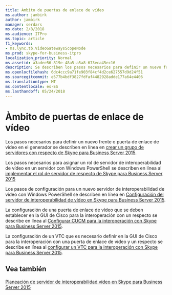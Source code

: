 ```yaml
---
title: Àmbito de puertas de enlace de vídeo
ms.author: jambirk
author: jambirk
manager: serdars
ms.date: 2/8/2018
ms.audience: ITPro
ms.topic: article
f1_keywords:
- ms.lync.tb.VideoGatewaysScopeNode
ms.prod: skype-for-business-itpro
localization_priority: Normal
ms.assetid: a3adee56-819e-48a5-a5a8-673eca45ec16
description: Se describen los pasos necesarios para definir un nuevo frente o puerta de enlace de vídeo en el generador en línea en crear un grupo de servidores con respecto de Skype para Business Server 2015.
ms.openlocfilehash: 6dc4ccc9a71fe903f84cf4d2ce627557d9d24f51
ms.sourcegitcommit: e577b4bdf3827fdfaf4482928adde177a64e4406
ms.translationtype: MT
ms.contentlocale: es-ES
ms.lasthandoff: 05/24/2018
---
```

# <a name="video-gateways-scope"></a>Àmbito de puertas de enlace de vídeo
 
Los pasos necesarios para definir un nuevo frente o puerta de enlace de vídeo en el generador se describen en línea en [crear un grupo de servidores con respecto de Skype para Business Server 2015](../../deploy/deploy-video-interop-server/create-a-vis-pool.md).
  
Los pasos necesarios para asignar un rol de servidor de interoperabilidad de vídeo en un servidor con Windows PowerShell se describen en línea al [implementar el rol de servidor de respecto de Skype para Business Server 2015](../../deploy/deploy-video-interop-server/deploy-the-vis-server-role.md)
  
Los pasos de configuración para un nuevo servidor de interoperabilidad de vídeo con Windows PowerShell se describen en línea en [Configuración del servidor de interoperabilidad de vídeo en Skype para Business Server 2015](../../deploy/deploy-video-interop-server/configure-the-vis.md).
  
 La configuración de una puerta de enlace de vídeo que se deben establecer en la GUI de Cisco para la interoperación con un respecto se describe en línea al [Configurar CUCM para la interoperación con Skype para Business Server 2015](../../deploy/deploy-video-interop-server/configure-cucm-for-interoperation.md).
  
 La configuración de un VTC que es necesario definir en la GUI de Cisco para la interoperación con una puerta de enlace de vídeo y un respecto se describe en línea al [configurar un VTC para la interoperación con Skype para Business Server 2015](../../deploy/deploy-video-interop-server/configure-a-vtc-for-interoperation.md).
  
## <a name="see-also"></a>Vea también

#### 

[Planeación de servidor de interoperabilidad vídeo en Skype para Business Server 2015](../../plan-your-deployment/video-interop-server.md)


